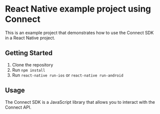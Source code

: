 # React Native example project using Connect

This is an example project that demonstrates how to use the Connect SDK in a
React Native project.

## Getting Started

1. Clone the repository
2. Run `npm install`
3. Run `react-native run-ios` or `react-native run-android`

## Usage

The Connect SDK is a JavaScript library that allows you to interact with the
Connect API.
